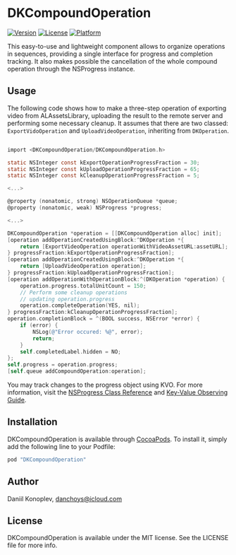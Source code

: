# DKCompoundOperation

[![Version](https://img.shields.io/cocoapods/v/DKCompoundOperation.svg?style=flat)](http://cocoapods.org/pods/DKCompoundOperation)
[![License](https://img.shields.io/cocoapods/l/DKCompoundOperation.svg?style=flat)](http://cocoapods.org/pods/DKCompoundOperation)
[![Platform](https://img.shields.io/cocoapods/p/DKCompoundOperation.svg?style=flat)](http://cocoapods.org/pods/DKCompoundOperation)

This easy-to-use and lightweight component allows to organize operations in sequences, providing a single interface for progress and completion tracking. It also makes possible the cancellation of the whole compound operation through the NSProgress instance.

## Usage

The following code shows how to make a three-step operation of exporting video from ALAssetsLibrary, uploading the result to the remote server and performing some necessary cleanup. It assumes that there are two classed: `ExportVidoOperation` and `UploadVideoOperation`, inheriting from `DKOperation`.

```Objective-C

import <DKCompoundOperation/DKCompoundOperation.h>

static NSInteger const kExportOperationProgressFraction = 30;
static NSInteger const kUploadOperationProgressFraction = 65;
static NSInteger const kCleanupOperationProgressFraction = 5;

<...>

@property (nonatomic, strong) NSOperationQueue *queue;
@property (nonatomic, weak) NSProgress *progress;

<...>

DKCompoundOperation *operation = [[DKCompoundOperation alloc] init];
[operation addOperationCreatedUsingBlock:^DKOperation *{
    return [ExportVideoOperation operationWithVideoAssetURL:assetURL];
} progressFraction:kExportOperationProgressFraction];
[operation addOperationCreatedUsingBlock:^DKOperation *{
    return [UploadVideoOperation operation];
} progressFraction:kUploadOperationProgressFraction];
[operation addOperationWithOperationBlock:^(DKOperation *operation) {
    operation.progress.totalUnitCount = 150;
    // Perform some cleanup operations 
    // updating operation.progress
    operation.completeOperation(YES, nil);
} progressFraction:kCleanupOperationProgressFraction];
operation.completionBlock = ^(BOOL success, NSError *error) {
    if (error) {
        NSLog(@"Error occured: %@", error);
        return;
    }
    self.completedLabel.hidden = NO;
};
self.progress = operation.progress;
[self.queue addCompoundOperation:operation];

```

You may track changes to the progress object using KVO. For more information, visit the [NSProgress Class Reference](https://developer.apple.com/library/prerelease/ios/documentation/Foundation/Reference/NSProgress_Class/index.html) and [Key-Value Observing Guide](https://developer.apple.com/library/ios/documentation/Cocoa/Conceptual/KeyValueObserving/KeyValueObserving.html).

## Installation

DKCompoundOperation is available through [CocoaPods](http://cocoapods.org). To install
it, simply add the following line to your Podfile:

```ruby
pod "DKCompoundOperation"
```

## Author

Daniil Konoplev, danchoys@icloud.com

## License

DKCompoundOperation is available under the MIT license. See the LICENSE file for more info.
